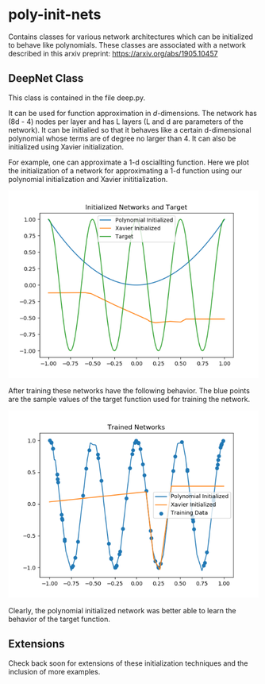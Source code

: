 # poly-init-nets
Contains classes for various network architectures which can be initialized to behave like polynomials.
These classes are associated with a network described in this arxiv preprint:
https://arxiv.org/abs/1905.10457

## DeepNet Class
This class is contained in the file deep.py. 

It can be used for function approximation in $d$-dimensions. The network has (8d - 4) nodes per layer
and has L layers (L and d are parameters of the network). It can be initialied so that it behaves like 
a certain d-dimensional polynomial whose terms are of degree no larger than 4. It can also be initialized using
Xavier initialization.

For example, one can approximate a 1-d osciallting function. 
Here we plot the initialization of a network for approximating a 1-d function using
our polynomial initialization and Xavier inititialization.

![initialized nets](figs/cos_1d_deep_net_both_init_3.png)

After training these networks have the following behavior. The blue points 
are the sample values of the target function used for training the network.

![trained nets](figs/cos_1d_deep_net_both_trained_net_3.png)

Clearly, the polynomial initialized network was better able to learn the behavior 
of the target function.

## Extensions
Check back soon for extensions of these initialization techniques and the inclusion of 
more examples.
